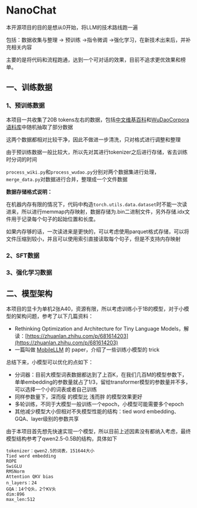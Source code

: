 # NanoChat



本开源项目的目的是想从0开始，将LLM的技术路线跑一遍

包括：数据收集与整理 -> 预训练 ->指令微调 ->强化学习，在新技术出来后，并补充相关内容

主要的是将代码和流程跑通，达到一个可对话的效果，目前不追求更优效果和榜单。

## 一、训练数据

### 1、预训练数据

本项目一共收集了20B tokens左右的数据，包括[中文维基百科](Qwen/Qwen2.5-1.5B-Instruct)和[WuDaoCorpora语料库](https://huggingface.co/datasets/pleisto/wikipedia-cn-20230720-filtered)中随机抽取了部分数据

这两个数据都相对比较干净，因此不做进一步清洗，只对格式进行调整和整理

由于预训练数据一般比较大，所以先对其进行tokenizer之后进行存储，省去训练时分词的时间

`process_wiki.py`和`process_wudao.py`分别对两个数据集进行处理，`merge_data.py`对数据进行合并，整理成一个文件数据

**数据存储格式说明：**

在机器内存有限的情况下，代码中构造`torch.utils.data.dataset`时不能一次读进来，所以进行memmap内存映射，数据存储为.bin二进制文件，另外存储.idx文件用于记录每个句子的起始位置和长度。

如果内存够的话，一次读进来是更快的，可以考虑使用parquet格式存储，可以将文件压缩到较小，并且可以使用索引直接读取每个句子，但是不支持内存映射

### 2、SFT数据

### 3、强化学习数据

## 二、模型架构

本项目的显卡为单机2张A40，资源有限，所以考虑训练小于1B的模型，对于小模型的架构问题，参考了以下几篇资料：

- Rethinking Optimization and Architecture for Tiny Language Models，解读：[https://zhuanlan.zhihu.com/p/681614203](https://zhuanlan.zhihu.com/p/681614203)
- 一篇叫做 [MobileLLM](https://openreview.net/pdf?id=EIGbXbxcUQ) 的 paper，介绍了一些训练小模型的 trick

总结下来，小模型可以优化的点如下：

- 分词器：目前大模型词表数据都达到了上百K，在我们几百M的模型参数下，单单embedding的参数量就占了1/3，留给transformer模型的参数量并不多，可以选择一个小的词表或者自己训练
- 同样参数量下，深而瘦 的模型比 浅而胖 的模型效果更好
- 多轮训练，不同于大模型一般训练一个epoch，小模型可能需要多个epoch
- 其他减少模型大小但相对不失模型性能的结构：tied word embedding、GQA、layer级别的参数共享

由于本项目首先想先快速实现一个模型，所以目前上述因素没有都纳入考虑，最终模型结构参考了qwen2.5-0.5B的结构，具体如下

```
tokenizer：qwen2.5的词表，151644大小
Tied word embedding
ROPE
SwiGLU
RMSNorm
Attention QKV bias
n_layers：24
GQA：14个Q头，2个KV头
dim:896
max_len:512
```

